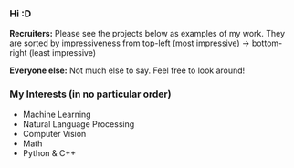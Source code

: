 ### Hi :D

**Recruiters:** Please see the projects below as examples of my work. They are sorted by impressiveness from top-left (most impressive) -> bottom-right (least impressive)

**Everyone else:** Not much else to say. Feel free to look around!

### My Interests (in no particular order)

* Machine Learning
* Natural Language Processing
* Computer Vision
* Math
* Python & C++


